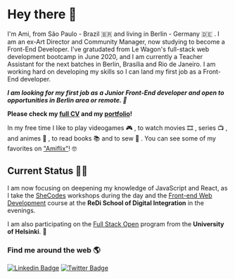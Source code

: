 # Hey there 👋

I'm Ami, from São Paulo - Brazil 🇧🇷 and living in Berlin - Germany 🇩🇪 . I am an ex-Art Director and Community Manager, now studying to become a Front-End Developer. I've gratudated from Le Wagon's full-stack web development bootcamp in June 2020, and I am currently a Teacher Assistant for the next batches in Berlin, Brasília and Rio de Janeiro. I am working hard on developing my skills so I can land my first job as a Front-End developer.

_**I am looking for my first job as a Junior Front-End developer and open to opportunities in Berlin area or remote. 🙌**_

**Please check my [full CV](https://ami-onodera.github.io/resume/resume.html) and my [portfolio](https://ami-onodera.github.io/resume/portfolio.html)!**

In my free time I like to play videogames 🎮 , to watch movies 🎞️ , series 📺 , and animes 🌸 , to read books 📚 and to sew 👗 . You can see some of my favorites on ["Amiflix"](https://amiflix.vercel.app)! 🤓

## Current Status 👩‍💻
I am now focusing on deepening my knowledge of JavaScript and React, as I take the [SheCodes](https://www.shecodes.io/certificates/2714975085b0a1541b7aa4db7bebb93d) workshops during the day and the [Front-end Web Development](https://www.redi-school.org/berlin-career-program) course at the **ReDi School of Digital Integration** in the evenings.

I am also participating on the [Full Stack Open](https://github.com/ami-onodera/full-stack-open-2020) program from the **University of Helsinki**. 🎯


### Find me around the web 🌎

[![Linkedin Badge](https://img.shields.io/badge/-LinkedIn-blue?style=flat-square&logo=Linkedin&logoColor=white&link=https://www.linkedin.com/in/felipefialho)](https://www.linkedin.com/in/amionodera)
[![Twitter Badge](https://img.shields.io/badge/-Twitter-1ca0f1?style=flat-square&labelColor=1ca0f1&logo=twitter&logoColor=white&link=https://twitter.com/ami_sama)](https://twitter.com/ami_sama)
